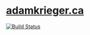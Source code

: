 # [adamkrieger.ca](https://www.adamkrieger.ca)
[![Build Status](https://travis-ci.org/adamkrieger/akblog_pelican.svg?branch=master)](https://travis-ci.org/adamkrieger/akblog_pelican)